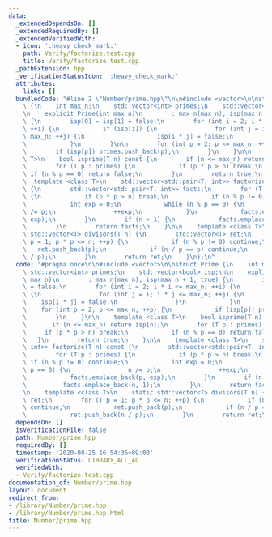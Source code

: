 ```yaml
---
data:
  _extendedDependsOn: []
  _extendedRequiredBy: []
  _extendedVerifiedWith:
  - icon: ':heavy_check_mark:'
    path: Verify/factorize.test.cpp
    title: Verify/factorize.test.cpp
  _pathExtension: hpp
  _verificationStatusIcon: ':heavy_check_mark:'
  attributes:
    links: []
  bundledCode: "#line 2 \"Number/prime.hpp\"\n\n#include <vector>\n\nstruct Prime\
    \ {\n    int max_n;\n    std::vector<int> primes;\n    std::vector<bool> isp;\n\
    \n    explicit Prime(int max_n)\n        : max_n(max_n), isp(max_n + 1, true)\
    \ {\n        isp[0] = isp[1] = false;\n        for (int i = 2; i * i <= max_n;\
    \ ++i) {\n            if (isp[i]) {\n                for (int j = i; i * j <=\
    \ max_n; ++j) {\n                    isp[i * j] = false;\n                }\n\
    \            }\n        }\n\n        for (int p = 2; p <= max_n; ++p) {\n    \
    \        if (isp[p]) primes.push_back(p);\n        }\n    }\n\n    template <class\
    \ T>\n    bool isprime(T n) const {\n        if (n <= max_n) return isp[n];\n\
    \        for (T p : primes) {\n            if (p * p > n) break;\n           \
    \ if (n % p == 0) return false;\n        }\n        return true;\n    }\n\n  \
    \  template <class T>\n    std::vector<std::pair<T, int>> factorize(T n) const\
    \ {\n        std::vector<std::pair<T, int>> facts;\n        for (T p : primes)\
    \ {\n            if (p * p > n) break;\n            if (n % p != 0) continue;\n\
    \            int exp = 0;\n            while (n % p == 0) {\n                n\
    \ /= p;\n                ++exp;\n            }\n            facts.emplace_back(p,\
    \ exp);\n        }\n        if (n > 1) {\n            facts.emplace_back(n, 1);\n\
    \        }\n        return facts;\n    }\n\n    template <class T>\n    static\
    \ std::vector<T> divisors(T n) {\n        std::vector<T> ret;\n        for (T\
    \ p = 1; p * p <= n; ++p) {\n            if (n % p != 0) continue;\n         \
    \   ret.push_back(p);\n            if (n / p == p) continue;\n            ret.push_back(n\
    \ / p);\n        }\n        return ret;\n    }\n};\n"
  code: "#pragma once\n\n#include <vector>\n\nstruct Prime {\n    int max_n;\n   \
    \ std::vector<int> primes;\n    std::vector<bool> isp;\n\n    explicit Prime(int\
    \ max_n)\n        : max_n(max_n), isp(max_n + 1, true) {\n        isp[0] = isp[1]\
    \ = false;\n        for (int i = 2; i * i <= max_n; ++i) {\n            if (isp[i])\
    \ {\n                for (int j = i; i * j <= max_n; ++j) {\n                \
    \    isp[i * j] = false;\n                }\n            }\n        }\n\n    \
    \    for (int p = 2; p <= max_n; ++p) {\n            if (isp[p]) primes.push_back(p);\n\
    \        }\n    }\n\n    template <class T>\n    bool isprime(T n) const {\n \
    \       if (n <= max_n) return isp[n];\n        for (T p : primes) {\n       \
    \     if (p * p > n) break;\n            if (n % p == 0) return false;\n     \
    \   }\n        return true;\n    }\n\n    template <class T>\n    std::vector<std::pair<T,\
    \ int>> factorize(T n) const {\n        std::vector<std::pair<T, int>> facts;\n\
    \        for (T p : primes) {\n            if (p * p > n) break;\n           \
    \ if (n % p != 0) continue;\n            int exp = 0;\n            while (n %\
    \ p == 0) {\n                n /= p;\n                ++exp;\n            }\n\
    \            facts.emplace_back(p, exp);\n        }\n        if (n > 1) {\n  \
    \          facts.emplace_back(n, 1);\n        }\n        return facts;\n    }\n\
    \n    template <class T>\n    static std::vector<T> divisors(T n) {\n        std::vector<T>\
    \ ret;\n        for (T p = 1; p * p <= n; ++p) {\n            if (n % p != 0)\
    \ continue;\n            ret.push_back(p);\n            if (n / p == p) continue;\n\
    \            ret.push_back(n / p);\n        }\n        return ret;\n    }\n};\n"
  dependsOn: []
  isVerificationFile: false
  path: Number/prime.hpp
  requiredBy: []
  timestamp: '2020-08-25 16:54:35+09:00'
  verificationStatus: LIBRARY_ALL_AC
  verifiedWith:
  - Verify/factorize.test.cpp
documentation_of: Number/prime.hpp
layout: document
redirect_from:
- /library/Number/prime.hpp
- /library/Number/prime.hpp.html
title: Number/prime.hpp
---
```


